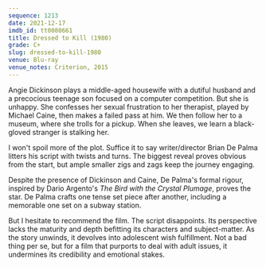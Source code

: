 ```yaml
---
sequence: 1213
date: 2021-12-17
imdb_id: tt0080661
title: Dressed to Kill (1980)
grade: C+
slug: dressed-to-kill-1980
venue: Blu-ray
venue_notes: Criterion, 2015
---
```


Angie Dickinson plays a middle-aged housewife with a dutiful husband and a precocious teenage son focused on a computer competition. But she is unhappy. She confesses her sexual frustration to her therapist, played by Michael Caine, then makes a failed pass at him. We then follow her to a museum, where she trolls for a pickup. When she leaves, we learn a black-gloved stranger is stalking her.

<!-- end -->

I won't spoil more of the plot. Suffice it to say writer/director Brian De Palma litters his script with twists and turns. The biggest reveal proves obvious from the start, but ample smaller zigs and zags keep the journey engaging.

Despite the presence of Dickinson and Caine, De Palma's formal rigour, inspired by Dario Argento's <span data-imdb-id="tt0065143">_The Bird with the Crystal Plumage_</span>, proves the star. De Palma crafts one tense set piece after another, including a memorable one set on a subway station.

But I hesitate to recommend the film. The script disappoints. Its perspective lacks the maturity and depth befitting its characters and subject-matter. As the story unwinds, it devolves into adolescent wish fulfillment. Not a bad thing per se, but for a film that purports to deal with adult issues, it undermines its credibility and emotional stakes.
